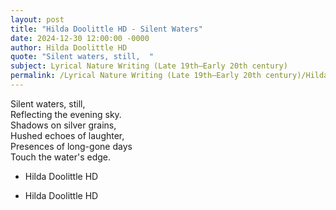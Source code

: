 ```yaml
---
layout: post
title: "Hilda Doolittle HD - Silent Waters"
date: 2024-12-30 12:00:00 -0000
author: Hilda Doolittle HD
quote: "Silent waters, still,  "
subject: Lyrical Nature Writing (Late 19th–Early 20th century)
permalink: /Lyrical Nature Writing (Late 19th–Early 20th century)/Hilda Doolittle HD/Hilda Doolittle HD - Silent Waters
---
```


Silent waters, still,  
Reflecting the evening sky.  
Shadows on silver grains,  
Hushed echoes of laughter,  
Presences of long-gone days  
Touch the water's edge.

- Hilda Doolittle HD

- Hilda Doolittle HD
